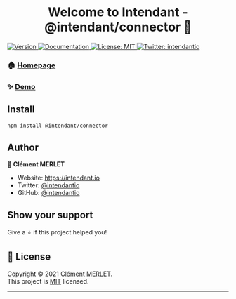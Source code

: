 <h1 align="center">Welcome to Intendant - @intendant/connector 👋</h1>
<p>
  <a href="https://www.npmjs.com/package/@intendant/connector" target="_blank">
    <img alt="Version" src="https://img.shields.io/npm/v/@intendant/connector.svg">
  </a>
  <a href="https://intendant.io/" target="_blank">
    <img alt="Documentation" src="https://img.shields.io/badge/documentation-yes-brightgreen.svg" />
  </a>
  <a href="https://choosealicense.com/licenses/mit/" target="_blank">
    <img alt="License: MIT" src="https://img.shields.io/badge/License-MIT-yellow.svg" />
  </a>
  <a href="https://twitter.com/intendantio" target="_blank">
    <img alt="Twitter: intendantio" src="https://img.shields.io/twitter/follow/intendantio.svg?style=social" />
  </a>
</p>

### 🏠 [Homepage](https://intendant.io/)

### ✨ [Demo](https://demo.intendant.io/admin/)

## Install

```sh
npm install @intendant/connector
```

## Author

👤 **Clément MERLET**

* Website: https://intendant.io
* Twitter: [@intendantio](https://twitter.com/intendantio)
* GitHub: [@intendantio](https://github.com/intendantio)

## Show your support

Give a ⭐️ if this project helped you!

## 📝 License

Copyright © 2021 [Clément MERLET](https://github.com/intendantio).<br />
This project is [MIT](https://choosealicense.com/licenses/mit/) licensed.

***
